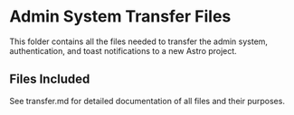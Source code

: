 # Admin System Transfer Files

This folder contains all the files needed to transfer the admin system, authentication, and toast notifications to a new Astro project.

## Files Included

See transfer.md for detailed documentation of all files and their purposes.